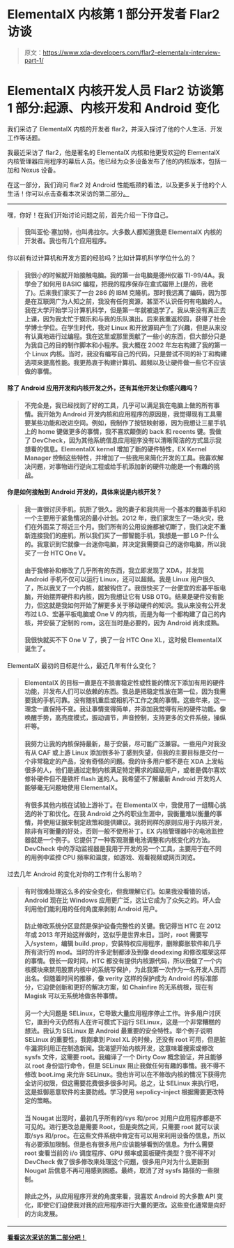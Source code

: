 # ElementalX 内核第 1 部分开发者 Flar2 访谈

> 原文：<https://www.xda-developers.com/flar2-elementalx-interview-part-1/>

# ElementalX 内核开发人员 Flar2 访谈第 1 部分:起源、内核开发和 Android 变化

我们采访了 ElementalX 内核的开发者 flar2，并深入探讨了他的个人生活、开发工作等话题。

我最近采访了 flar2，他是著名的 ElementalX 内核和他更受欢迎的 ElementalX 内核管理器应用程序的幕后人员。他已经为众多设备发布了他的内核版本，包括一加和 Nexus 设备。

在这一部分，我们询问 flar2 对 Android 性能瓶颈的看法，以及更多关于他的个人生活！你可以点击查看本次采访的第二部分[。](http://xda-developers.com/flar2-elementalx-interview-part-2)

* * *

嘿，你好！在我们开始讨论问题之前，首先介绍一下你自己。

> #### 我叫亚伦·塞加特，也叫弗拉尔。大多数人都知道我是 ElementalX 内核的开发者。我也有几个应用程序。

你以前有过计算机和开发方面的经验吗？比如计算机科学学位什么的？

> #### 我很小的时候就开始接触电脑。我的第一台电脑是德州仪器 TI-99/4A。我学会了如何用 BASIC 编程，把我的程序保存在盒式磁带上(是的，我老了)。后来我们家买了一台 286 的 IBM 克隆机，那时我远离了编码，因为那是在互联网广为人知之前，我没有任何资源，甚至不认识任何有电脑的人。我在大学开始学习计算机科学，但是第一年就被退学了。我从来没有真正去上课，因为我太忙于娱乐和与我的乐队演出。后来我重返校园，获得了社会学博士学位。在学生时代，我对 Linux 和开放源码产生了兴趣，但是从来没有认真地进行过编程。我在这里或那里贡献了一些小的东西，但大部分只是为我自己的目的制作脚本和小程序。我大概在 2002 年左右构建了我的第一个 Linux 内核。当时，我没有编写自己的代码，只是尝试不同的补丁和构建选项来提高性能。我更热衷于构建计算机、超频以及让硬件做一些它不应该做的事情。

**除了 Android 应用开发和内核开发之外，还有其他开发让你感兴趣吗？**

> #### 不完全是，我已经找到了好的工具，几乎可以满足我在电脑上做的所有事情。我开始为 Android 开发内核和应用程序的原因是，我觉得现有工具需要某些功能和改进空间。例如，我制作了按钮映射器，因为我想让三星手机上的 home 键做更多的事情，我不喜欢颠倒的 back 和 recents 键。我做了 DevCheck，因为其他系统信息应用程序没有以清晰简洁的方式显示我想看的信息。ElementalX kernel 增加了新的硬件特性，EX Kernel Manager 控制这些特性，并增加了一些我用来简化开发的工具。我喜欢解决问题，对事物进行逆向工程或给手机添加新的硬件功能是一个有趣的挑战。

**你是如何接触到 Android 开发的，具体来说是内核开发？**

> #### 我一直很讨厌手机，抗拒了很久。我的妻子和我共用一个基本的翻盖手机和一个主要用于紧急情况的最小计划。2012 年，我们家发生了一场火灾，我们在外面呆了将近三个月。我们所有的公用设施都被切断了，我们决定不重新连接我们的座机，所以我们买了一部智能手机，我想是一部 LG P-什么的。我意识到它就像一台迷你电脑，并决定我需要自己的迷你电脑，所以我买了一台 HTC One V。
> 
> #### 由于我修补和修改了几乎所有的东西，我立即发现了 XDA，并发现 Android 手机不仅可以运行 Linux，还可以超频。我是 Linux 用户很久了，所以我叉了一个内核，就被钩住了。我很快买了一台便宜的宏碁平板电脑，开始摆弄硬件和内核，因为我想让它有 USB OTG。结果是硬件没有能力，但这就是我如何开始了解更多关于移动硬件的知识。我从来没有公开发布过 LG、宏碁平板电脑或 One V 的内核，而是为每一个都构建了自己的内核，并安装了定制的 rom，这在当时是必要的，因为 Android 尚未成熟。
> 
> #### 我很快就买不下 One V 了，换了一台 HTC One XL，这时候 ElementalX 诞生了。

ElementalX 最初的目标是什么，最近几年有什么变化？

> #### ElementalX 的目标一直是在不损害稳定性或性能的情况下添加有用的硬件功能，并发布人们可以依赖的东西。我总是把稳定性放在第一位，因为我需要我的手机可靠。没有随机重启或相机不工作之类的事情。这些年来，这一理念一直保持不变。我让事情变得简单，并添加我觉得有用的硬件功能。像唤醒手势，高亮度模式，振动调节，声音控制，支持更多的文件系统，操纵杆等。
> 
> #### 我努力让我的内核保持最新，易于安装，尽可能广泛兼容。一些用户对我没有从 CAF 或上游 Linux 添加很多补丁感到失望，但我的主要目标是交付一个非常稳定的产品，没有奇怪的问题。我的许多用户都不是在 XDA 上发帖很多的人，他们是通过定制内核满足特定需求的超级用户，或者是偶尔喜欢修补硬件但不是铁杆 flash 迷的人。我希望不了解最新 Android 开发的人能够毫无问题地使用 ElementalX。
> 
> #### 有很多其他内核在试验上游补丁。在 ElementalX 中，我使用了一组精心挑选的补丁和优化。在我 Android 之外的职业生涯中，我衡量难以衡量的事情，并使用证据来制定政策和提供建议。我将同样的原则应用于内核开发，除非有可衡量的好处，否则一般不使用补丁。EX 内核管理器中的电池监控器就是一个例子。它提供了一种客观测量电池调整和内核变化的方法。DevCheck 中的浮动监视器是我用于开发的另一个工具，主要用于在不同的用例中监控 CPU 频率和温度，如游戏、观看视频或网页浏览。

过去几年 Android 的变化对你的工作有什么影响？

> #### 有时很难处理这么多的安全变化，但我理解它们。如果我没看错的话，Android 现在比 Windows 应用更广泛，这让它成为了众矢之的。坏人会利用他们能利用的任何角度来剥削 Android 用户。
> 
> #### 防止修改系统分区显然是保护设备完整性的关键。我记得当 HTC 在 2012 年或 2013 年开始这样做时，这似乎是世界末日。当时，root 需要写入/system，编辑 build.prop，安装特权应用程序，删除膨胀软件和几乎所有流行的 mod。当时的许多定制都涉及到像 deodexing 和修改框架这样的事情。很长一段时间，HTC 都没有提供内核源代码，所以我做了一个内核模块来禁用股票内核中的系统写保护，为此我第一次作为一名开发人员而出名。但随着时间的推移，像 verity 这样的保护成为 Android 的标准部分，它迫使创新和更好的解决方案，如 Chainfire 的无系统根，现在有 Magisk 可以无系统地做各种事情。
> 
> #### 另一个大问题是 SELinux，它导致大量应用程序停止工作。许多用户讨厌它，直到今天仍然有人在许可模式下运行 SELinux，这是一个非常糟糕的想法。我认为 SELinux 是 Android 最重要的安全特性。举个例子说明 SELinux 的重要性，我刚拿到 Pixel XL 的时候，还没有 root 可用，但是脏牛漏洞利用正在制造新闻。我渴望开始内核开发，这意味着搜索或修改 sysfs 文件，这需要 root。我编译了一个 Dirty Cow 概念验证，并且能够以 root 身份运行命令，但是 SELinux 阻止我做任何有趣的事情。我不得不修改 boot.img 来允许 SELinux。我也许可以在不修改内核的情况下获得完全访问权限，但这需要花费很多很多时间。总之，让 SELinux 来执行吧，这是抵御恶意软件的主要防线。学习使用 sepolicy-inject 根据需要更改特定的策略。
> 
> #### 当 Nougat 出现时，最初几乎所有的/sys 和/proc 对用户应用程序都是不可见的。进行更改总是需要 Root，但是突然之间，只需要 root 就可以读取/sys 和/proc。在这些文件系统中肯定有可以用来利用设备的信息，所以有必要添加限制。但是也有很多用户应该能够看到的信息。为什么需要 root 查看当前的 i/o 调度程序、GPU 频率或面板硬件类型？我不得不对 DevCheck 做了很多修改来处理这个问题，很多用户对为什么更新到 Nougat 后信息不再可用感到困惑。最终，取消了对 sysfs 路径的一些限制。
> 
> #### 除此之外，从应用程序开发的角度来看，我喜欢 Android 的大多数 API 变化，即使它们迫使我对我的应用程序进行大量的更改。这些变化通常是向好的方向发展。

* * *

[**看看这次采访的第二部分吧！**](http://xda-developers.com/flar2-elementalx-interview-part-2)